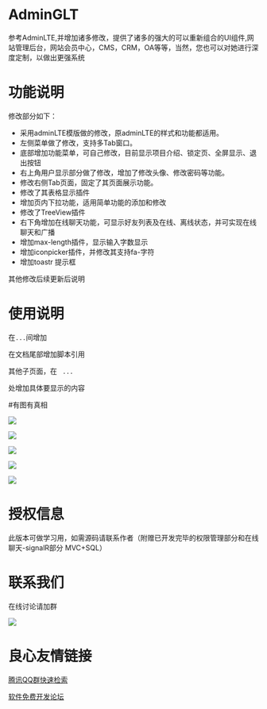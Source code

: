 # AdminGLT 
参考AdminLTE,并增加诸多修改，提供了诸多的强大的可以重新组合的UI组件,网站管理后台，网站会员中心，CMS，CRM，OA等等，当然，您也可以对她进行深度定制，以做出更强系统


# 功能说明

修改部分如下：

- 采用adminLTE模版做的修改，原adminLTE的样式和功能都适用。
- 左侧菜单做了修改，支持多Tab窗口。
- 底部增加功能菜单，可自己修改，目前显示项目介绍、锁定页、全屏显示、退出按钮
- 右上角用户显示部分做了修改，增加了修改头像、修改密码等功能。
- 修改右侧Tab页面，固定了其页面展示功能。
- 修改了其表格显示插件
- 增加页内下拉功能，适用简单功能的添加和修改
- 修改了TreeView插件
- 右下角增加在线聊天功能，可显示好友列表及在线、离线状态，并可实现在线聊天和广播
- 增加max-length插件，显示输入字数显示
- 增加iconpicker插件，并修改其支持fa-字符
- 增加toastr 提示框

其他修改后续更新后说明


# 使用说明
在` ... `间增加

     
	 
     
     
     
     
     
     
     
     
     
	
在文档尾部增加脚本引用

      
      
      
      
      
      
      
      
      
      
      

其他子页面，在
    `  ...  `

处增加具体要显示的内容

#有图有真相

![](https://static.oschina.net/uploads/space/2017/1010/142906_8xG6_2689711.png)

![](https://static.oschina.net/uploads/space/2017/1010/142922_z8Jz_2689711.png)

![](https://static.oschina.net/uploads/space/2017/1010/142937_jeWT_2689711.png)

![](https://static.oschina.net/uploads/space/2017/1010/143152_3tbo_2689711.png)

![](https://static.oschina.net/uploads/space/2017/1010/142955_VjIV_2689711.png)

# 授权信息

此版本可做学习用，如需源码请联系作者（附赠已开发完毕的权限管理部分和在线聊天-signalR部分 MVC+SQL）

# 联系我们

在线讨论请加群

![](https://static.oschina.net/uploads/space/2017/1011/131225_NKWH_2689711.png)

 # 良心友情链接

[腾讯QQ群快速检索](http://u.720life.cn/s/8cf73f7c)

[软件免费开发论坛](http://u.720life.cn/s/bbb01dc0)